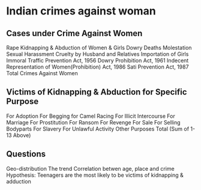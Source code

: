 # Indian crimes against woman
## Cases under Crime Against Women
Rape
Kidnapping & Abduction of Women & Girls
Dowry Deaths
Molestation
Sexual Harassment
Cruelty by Husband and Relatives
Importation of Girls
Immoral Traffic Prevention Act, 1956
Dowry Prohibition Act, 1961
Indecent Representation of Women(Prohibition) Act, 1986
Sati Prevention Act, 1987
Total Crimes Against Women
## Victims of Kidnapping & Abduction for Specific Purpose
For Adoption
For Begging
for Camel Racing
For Illicit Intercourse
For Marriage
For Prostitution
For Ransom
For Revenge
For Sale
For Selling Bodyparts
For Slavery
For Unlawful Activity
Other Purposes
Total (Sum of 1-13 Above)
## Questions
Geo-distribution
The trend
Correlation betwen age, place and crime
Hypothesis: Teenagers are the most likely to be victims of kidnapping & adduction
